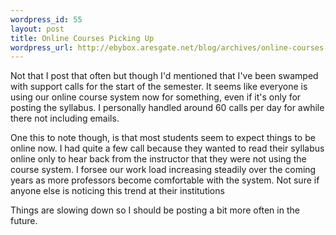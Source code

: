 ```yaml
--- 
wordpress_id: 55
layout: post
title: Online Courses Picking Up
wordpress_url: http://ebybox.aresgate.net/blog/archives/online-courses-picking-up/
---
```

<p>Not that I post that often but though I'd mentioned that I've been swamped with support calls for the start of the semester. It seems like everyone is using our online course system now for something, even if it's only for posting the syllabus. I personally handled around 60 calls per day for awhile there not including emails.</p>
<p>One this to note though, is that most students seem to expect things to be online now. I had quite a few call because they wanted to read their syllabus online only to hear back from the instructor that they were not using the course system. I forsee our work load increasing steadily over the coming years as more professors become comfortable with the system. Not sure if anyone else is noticing this trend at their institutions</p>
<p>Things are slowing down so I should be posting a bit more often in the future.</p>
